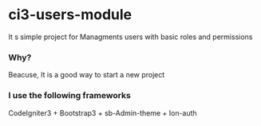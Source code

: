 # ci3-users-module
It s simple project for Managments users with basic roles and permissions

### Why?
Beacuse, It is a good way to start a new project

### I use the following frameworks
CodeIgniter3 + Bootstrap3 + sb-Admin-theme + Ion-auth

